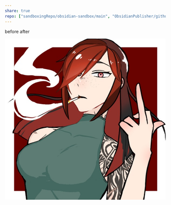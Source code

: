 ```yaml
---
share: true
repo: ["sandboxingRepo/obsidian-sandbox/main", "ObsidianPublisher/github-publisher-test/main"]
---
```

before
after


![Ambre_PP.jpeg](./images/Ambre_PP.jpeg)